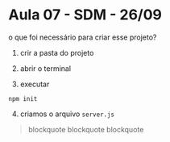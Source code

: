 # Aula 07 - SDM - 26/09

o que foi necessário para criar esse projeto?

1. crir a pasta do projeto

2. abrir o terminal

3. executar
```
npm init
```

4. criamos o arquivo `server.js`

> blockquote
> blockquote
> blockquote